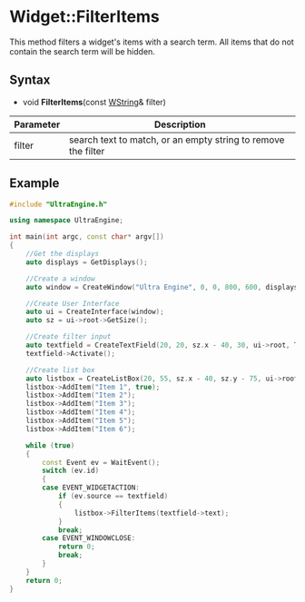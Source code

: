 # Widget::FilterItems #

This method filters a widget's items with a search term. All items that do not contain the search term will be hidden.

## Syntax ##
- void **FilterItems**(const [WString](WString.md)& filter)

| Parameter | Description |
| --- | --- |
| filter | search text to match, or an empty string to remove the filter |

## Example ##
```c++
#include "UltraEngine.h"

using namespace UltraEngine;

int main(int argc, const char* argv[])
{
    //Get the displays
    auto displays = GetDisplays();

    //Create a window
    auto window = CreateWindow("Ultra Engine", 0, 0, 800, 600, displays[0]);

    //Create User Interface
    auto ui = CreateInterface(window);
    auto sz = ui->root->GetSize();

    //Create filter input
    auto textfield = CreateTextField(20, 20, sz.x - 40, 30, ui->root, TEXTFIELD_DYNAMIC);
    textfield->Activate();

    //Create list box
    auto listbox = CreateListBox(20, 55, sz.x - 40, sz.y - 75, ui->root);
    listbox->AddItem("Item 1", true);
    listbox->AddItem("Item 2");
    listbox->AddItem("Item 3");
    listbox->AddItem("Item 4");
    listbox->AddItem("Item 5");
    listbox->AddItem("Item 6");

    while (true)
    {
        const Event ev = WaitEvent();
        switch (ev.id)
        {
        case EVENT_WIDGETACTION:
            if (ev.source == textfield)
            {
                listbox->FilterItems(textfield->text);
            }
            break;
        case EVENT_WINDOWCLOSE:
            return 0;
            break;
        }
    }
    return 0;
}
```
